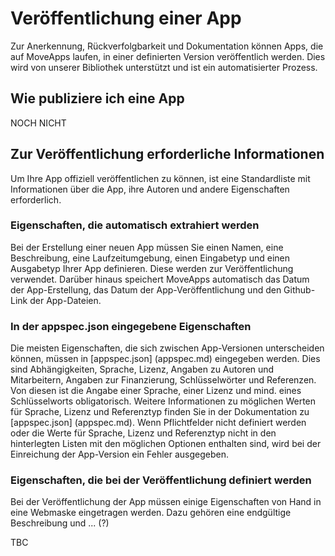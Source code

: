 # Veröffentlichung einer App

Zur Anerkennung, Rückverfolgbarkeit und Dokumentation können Apps, die auf MoveApps laufen, in einer definierten Version veröffentlich werden. Dies wird von unserer Bibliothek unterstützt und ist ein automatisierter Prozess.


## Wie publiziere ich eine App
NOCH NICHT


## Zur Veröffentlichung erforderliche Informationen
Um Ihre App offiziell veröffentlichen zu können, ist eine Standardliste mit Informationen über die App, ihre Autoren und andere Eigenschaften erforderlich.

### Eigenschaften, die automatisch extrahiert werden
Bei der Erstellung einer neuen App müssen Sie einen Namen, eine Beschreibung, eine Laufzeitumgebung, einen Eingabetyp und einen Ausgabetyp Ihrer App definieren. Diese werden zur Veröffentlichung verwendet. Darüber hinaus speichert MoveApps automatisch das Datum der App-Erstellung, das Datum der App-Veröffentlichung und den Github-Link der App-Dateien.


### In der appspec.json eingegebene Eigenschaften
Die meisten Eigenschaften, die sich zwischen App-Versionen unterscheiden können, müssen in [appspec.json] (appspec.md) eingegeben werden. Dies sind Abhängigkeiten, Sprache, Lizenz, Angaben zu Autoren und Mitarbeitern, Angaben zur Finanzierung, Schlüsselwörter und Referenzen. Von diesen ist die Angabe einer Sprache, einer Lizenz und mind. eines Schlüsselworts obligatorisch. Weitere Informationen zu möglichen Werten für Sprache, Lizenz und Referenztyp finden Sie in der Dokumentation zu [appspec.json] (appspec.md). Wenn Pflichtfelder nicht definiert werden oder die Werte für Sprache, Lizenz und Referenztyp nicht in den hinterlegten Listen mit den möglichen Optionen enthalten sind, wird bei der Einreichung der App-Version ein Fehler ausgegeben.

### Eigenschaften, die bei der Veröffentlichung definiert werden
Bei der Veröffentlichung der App müssen einige Eigenschaften von Hand in eine Webmaske eingetragen werden. Dazu gehören eine endgültige Beschreibung und ... (?)

TBC